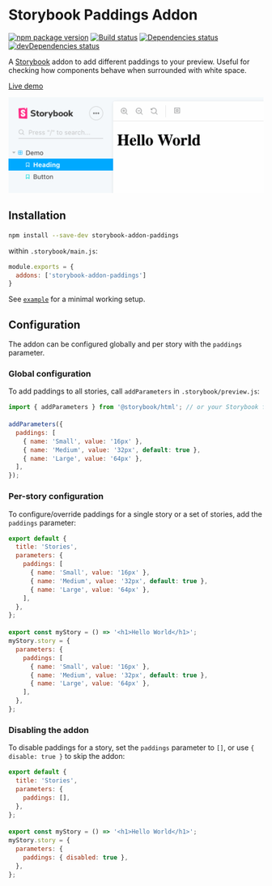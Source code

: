 # Storybook Paddings Addon

[![npm package version](https://img.shields.io/npm/v/storybook-addon-paddings)](https://www.npmjs.com/package/storybook-addon-paddings)
[![Build status](https://img.shields.io/github/workflow/status/rbardini/storybook-addon-paddings/Main)](https://github.com/rbardini/storybook-addon-paddings/actions)
[![Dependencies status](https://img.shields.io/david/rbardini/storybook-addon-paddings)](https://david-dm.org/rbardini/storybook-addon-paddings)
[![devDependencies status](https://img.shields.io/david/dev/rbardini/storybook-addon-paddings)](https://david-dm.org/rbardini/storybook-addon-paddings?type=dev)

A [Storybook](https://storybook.js.org) addon to add different paddings to your preview. Useful for checking how components behave when surrounded with white space.

[Live demo](https://storybook-addon-paddings.netlify.com)

![Demo](demo.gif)

## Installation

```sh
npm install --save-dev storybook-addon-paddings
```

within `.storybook/main.js`:

```js
module.exports = {
  addons: ['storybook-addon-paddings']
}
```

See [`example`](example) for a minimal working setup.

## Configuration

The addon can be configured globally and per story with the `paddings` parameter.

### Global configuration

To add paddings to all stories, call `addParameters` in `.storybook/preview.js`:

```js
import { addParameters } from '@storybook/html'; // or your Storybook framework

addParameters({
  paddings: [
    { name: 'Small', value: '16px' },
    { name: 'Medium', value: '32px', default: true },
    { name: 'Large', value: '64px' },
  ],
});
```

### Per-story configuration

To configure/override paddings for a single story or a set of stories, add the `paddings` parameter:

```js
export default {
  title: 'Stories',
  parameters: {
    paddings: [
      { name: 'Small', value: '16px' },
      { name: 'Medium', value: '32px', default: true },
      { name: 'Large', value: '64px' },
    ],
  },
};

export const myStory = () => '<h1>Hello World</h1>';
myStory.story = {
  parameters: {
    paddings: [
      { name: 'Small', value: '16px' },
      { name: 'Medium', value: '32px', default: true },
      { name: 'Large', value: '64px' },
    ],
  },
};
```

### Disabling the addon

To disable paddings for a story, set the `paddings` parameter to `[]`, or use `{ disable: true }` to skip the addon:

```js
export default {
  title: 'Stories',
  parameters: {
    paddings: [],
  },
};

export const myStory = () => '<h1>Hello World</h1>';
myStory.story = {
  parameters: {
    paddings: { disabled: true },
  },
};
```
